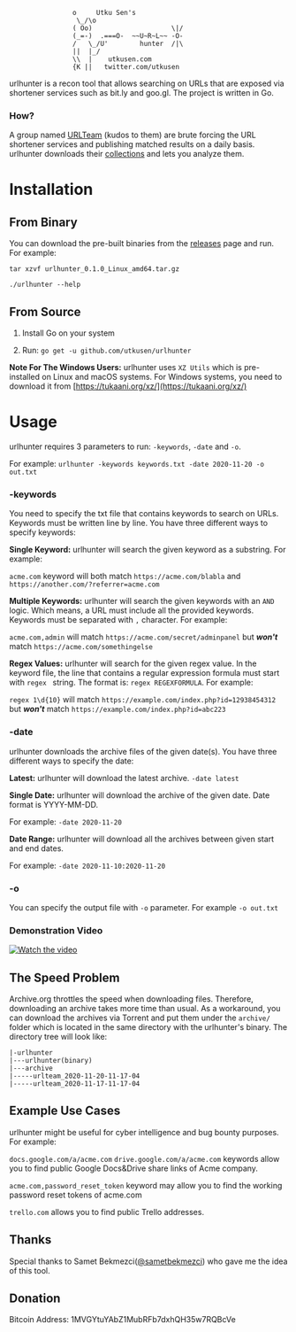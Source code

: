 ```
				o  	  Utku Sen's
				 \_/\o   
				( Oo)                    \|/
				(_=-)  .===O-  ~~U~R~L~~ -O-
				/   \_/U'        hunter  /|\
				||  |_/
				\\  |    utkusen.com
				{K ||	twitter.com/utkusen
```

urlhunter is a recon tool that allows searching on URLs that are exposed via shortener services such as bit.ly and goo.gl. The project is written in Go.

### How?

A group named [URLTeam](https://archiveteam.org/index.php?title=URLTeam) (kudos to them) are brute forcing the URL shortener services and publishing matched results on a daily basis. urlhunter downloads their [collections](https://archive.org/details/UrlteamWebCrawls) and lets you analyze them. 

# Installation

## From Binary

You can download the pre-built binaries from the [releases](https://github.com/utkusen/urlhunter/releases/latest) page and run. For example:

`tar xzvf urlhunter_0.1.0_Linux_amd64.tar.gz`

`./urlhunter --help`

## From Source

1) Install Go on your system

2) Run: `go get -u github.com/utkusen/urlhunter`

**Note For The Windows Users:** urlhunter uses `XZ Utils` which is pre-installed on Linux and macOS systems. For Windows systems, you need to download it from [https://tukaani.org/xz/](https://tukaani.org/xz/)

# Usage

urlhunter requires 3 parameters to run: `-keywords`, `-date` and `-o`. 

For example: `urlhunter -keywords keywords.txt -date 2020-11-20 -o out.txt`

### -keywords

You need to specify the txt file that contains keywords to search on URLs. Keywords must be written line by line. You have three different ways to specify keywords:

**Single Keyword:** urlhunter will search the given keyword as a substring. For example:

`acme.com` keyword will both match `https://acme.com/blabla` and `https://another.com/?referrer=acme.com`

**Multiple Keywords:** urlhunter will search the given keywords with an `AND` logic. Which means, a URL must include all the provided keywords. Keywords must be separated with `,` character. For example:

`acme.com,admin` will match `https://acme.com/secret/adminpanel` but **_won't_** match `https://acme.com/somethingelse`

**Regex Values:** urlhunter will search for the given regex value. In the keyword file, the line that contains a regular expression formula must start with `regex ` string. The format is: `regex REGEXFORMULA`. For example:

`regex 1\d{10}` will match `https://example.com/index.php?id=12938454312` but **_won't_** match `https://example.com/index.php?id=abc223`

### -date

urlhunter downloads the archive files of the given date(s). You have three different ways to specify the date:

**Latest:** urlhunter will download the latest archive. `-date latest`

**Single Date:** urlhunter will download the archive of the given date. Date format is YYYY-MM-DD. 

For example: `-date 2020-11-20`

**Date Range:** urlhunter will download all the archives between given start and end dates. 

For example: `-date 2020-11-10:2020-11-20`

### -o

You can specify the output file with `-o` parameter. For example `-o out.txt`

### Demonstration Video

[![Watch the video](https://i.imgur.com/J2CrvfM.png)](https://www.youtube.com/watch?v=Ct086YRm7i8)

## The Speed Problem

Archive.org throttles the speed when downloading files. Therefore, downloading an archive takes more time than usual. As a workaround, you can download the archives via Torrent and put them under the `archive/` folder which is located in the same directory with the urlhunter's binary. The directory tree will look like:

```
|-urlhunter
|---urlhunter(binary)
|---archive
|-----urlteam_2020-11-20-11-17-04
|-----urlteam_2020-11-17-11-17-04
```

## Example Use Cases

urlhunter might be useful for cyber intelligence and bug bounty purposes. For example:

`docs.google.com/a/acme.com` `drive.google.com/a/acme.com` keywords allow you to find public Google Docs&Drive share links of Acme company.

`acme.com,password_reset_token` keyword may allow you to find the working password reset tokens of acme.com

`trello.com` allows you to find public Trello addresses.

## Thanks

Special thanks to Samet Bekmezci([@sametbekmezci](https://twitter.com/sametbekmezci)) who gave me the idea of this tool. 

## Donation

Bitcoin Address: 1MVGYtuYAbZ1MubRFb7dxhQH35w7RQBcVe
